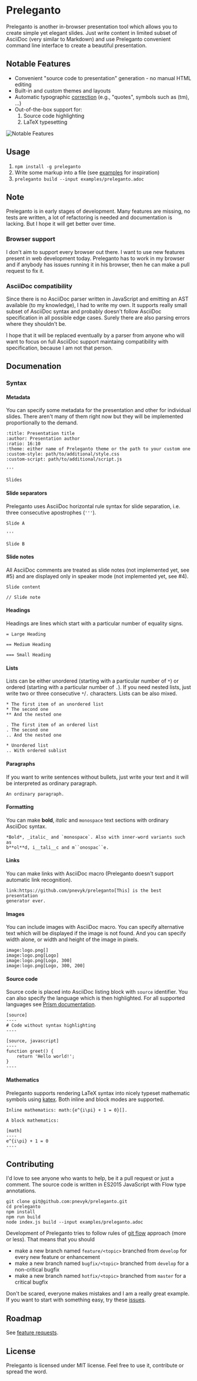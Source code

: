 # Preleganto

Preleganto is another in-browser presentation tool which allows you to create
simple yet elegant slides. Just write content in limited subset of AsciiDoc
(very similar to Markdown) and use Preleganto convenient command line interface
to create a beautiful presentation.

## Notable Features

* Convenient "source code to presentation" generation - no manual HTML editing
* Built-in and custom themes and layouts
* Automatic typographic [correction](https://github.com/pnevyk/tipograph) (e.g.,
  "quotes", symbols such as (tm), ...)
* Out-of-the-box support for:
    1. Source code highlighting
    2. LaTeX typesetting

![Notable Features](screenshot.png)

## Usage

1. `npm install -g preleganto`
2. Write some markup into a file (see [examples](examples/) for inspiration)
3. `preleganto build --input examples/preleganto.adoc`

## Note

Preleganto is in early stages of development. Many features are missing, no
tests are written, a lot of refactoring is needed and documentation is lacking.
But I hope it will get better over time.

### Browser support

I don't aim to support every browser out there. I want to use new features
present in web development today. Preleganto has to work in my browser and if
anybody has issues running it in his browser, then he can make a pull request to
fix it.

### AsciiDoc compatibility

Since there is no AsciiDoc parser written in JavaScript and emitting an AST
available (to my knowledge), I had to write my own. It supports really small
subset of AsciiDoc syntax and probably doesn't follow AsciiDoc specification in
all possible edge cases. Surely there are also parsing errors where they
shouldn't be.

I hope that it will be replaced eventually by a parser from anyone who will want
to focus on full AsciiDoc support maintaing compatibility with specification,
because I am not that person.

## Documenation

### Syntax

#### Metadata

You can specify some metadata for the presentation and other for individual
slides. There aren't many of them right now but they will be implemented
proportionally to the demand.

```
:title: Presentation title
:author: Presentation author
:ratio: 16:10
:theme: either name of Preleganto theme or the path to your custom one
:custom-style: path/to/additional/style.css
:custom-script: path/to/additional/script.js

'''

Slides
```

#### Slide separators

Preleganto uses AsciiDoc horizontal rule syntax for slide separation, i.e. three
consecutive apostrophes (`'''`).

```
Slide A

'''

Slide B
```

#### Slide notes

All AsciiDoc comments are treated as slide notes (not implemented yet, see #5)
and are displayed only in speaker mode (not implemented yet, see #4).

```
Slide content

// Slide note
```

#### Headings

Headings are lines which start with a particular number of equality signs.

```
= Large Heading

== Medium Heading

=== Small Heading
```

#### Lists

Lists can be either unordered (starting with a particular number of `*`) or
ordered (starting with a particular number of `.`). If you need nested lists,
just write two or three consecutive `*`/`.` characters. Lists can be also mixed.

```
* The first item of an unordered list
* The second one
** And the nested one

. The first item of an ordered list
. The second one
.. And the nested one

* Unordered list
.. With ordered sublist
```

#### Paragraphs

If you want to write sentences without bullets, just write your text and it will
be interpreted as ordinary paragraph.

```
An ordinary paragraph.
```

#### Formatting

You can make **bold**, *italic* and `monospace` text sections with ordinary
AsciiDoc syntax.

```
*Bold*, _italic_ and `monospace`. Also with inner-word variants such as
b**ol**d, i__tali__c and m``onospac``e.
```

#### Links

You can make links with AsciiDoc macro (Preleganto doesn't support automatic
link recognition).

```
link:https://github.com/pnevyk/preleganto[This] is the best presentation
generator ever.
```

#### Images

You can include images with AsciiDoc macro. You can specify alternative text
which will be displayed if the image is not found. And you can specify width
alone, or width and height of the image in pixels.

```
image:logo.png[]
image:logo.png[Logo]
image:logo.png[Logo, 300]
image:logo.png[Logo, 300, 200]
```

#### Source code

Source code is placed into AsciiDoc listing block with `source` identifier. You
can also specify the language which is then highlighted. For all supported
languages see [Prism documentation](http://prismjs.com/#languages-list).

```
[source]
----
# Code without syntax highlighting
----

[source, javascript]
----
function greet() {
    return 'Hello world!';
}
----
```

#### Mathematics

Preleganto supports rendering LaTeX syntax into nicely typeset mathematic
symbols using [katex](https://github.com/Khan/KaTeX). Both inline and block
modes are supported.

```
Inline mathematics: math:{e^{i\pi} + 1 = 0}[].

A block mathematics:

[math]
----
e^{i\pi} + 1 = 0
----
```

## Contributing

I'd love to see anyone who wants to help, be it a pull request or just a
comment. The source code is written in ES2015 JavaScript with Flow type
annotations.

```
git clone git@github.com:pnevyk/preleganto.git
cd preleganto
npm install
npm run build
node index.js build --input examples/preleganto.adoc
```

Development of Preleganto tries to follow rules of [git
flow](http://nvie.com/posts/a-successful-git-branching-model/) approach (more or
less). That means that you should

* make a new branch named `feature/<topic>` branched from `develop` for every
  new feature or enhancement
* make a new branch named `bugfix/<topic>` branched from `develop` for a
  non-critical bugfix
* make a new branch named `hotfix/<topic>` branched from `master` for a
  critical bugfix

Don't be scared, everyone makes mistakes and I am a really great example. If you
want to start with something easy, try these
[issues](https://github.com/pnevyk/preleganto/labels/easy).

## Roadmap

See [feature
requests](https://github.com/pnevyk/preleganto/labels/feature-request).

## License

Preleganto is licensed under MIT license. Feel free to use it, contribute or
spread the word.
